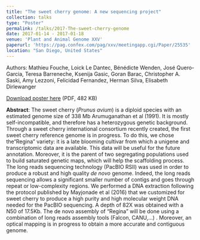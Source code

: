```yaml
---
title: "The sweet cherry genome: A new sequencing project"
collection: talks
type: "Poster"
permalink: /talks/2017-The-sweet-cherry-genome
date: 2017-01-14 - 2017-01-18
venue: 'Plant and Animal Genome XXV'
paperurl: 'https://pag.confex.com/pag/xxv/meetingapp.cgi/Paper/25535'
location: "San Diego, United States"
---
```

Authors: Mathieu Fouche, Loick Le Dantec, Bénédicte Wenden, José Quero-Garcia, Teresa Barreneche, Ksenija Gasic, Goran Barac, Christopher A. Saski, Amy Lezzoni, Felicidad Fernandez, Herman Silva, Elisabeth Dirlewanger

<i class="ai ai-open-access"></i> [Download poster here](https://pag.confex.com/pag/xxv/mediafile/Handout/Paper25535/poster-genome%20pag.pdf) (PDF, 482 KB)

**Abstract**: The sweet cherry (<i>Prunus avium</i>) is a diploid species with an estimated genome size of 338 Mb Arumuganathan et al (1991). It is mostly self-incompatible, and therefore has a heterozygous genetic background. Through a sweet cherry international consortium recently created, the first sweet cherry reference genome is in progress. To do this, we chose the“Regina” variety: it is a late blooming cultivar from which a unigene and transcriptomic data are available. This data will be useful for the future annotation. Moreover, it is the parent of two segregating populations used to build saturated genetic maps, which will help the scaffolding process. The long reads sequencing technology (PacBIO RSII) was used in order to produce a robust and high quality <i>de novo</i> genome. Indeed, the long reads sequencing allows a significant smaller number of contigs and goes through repeat or low-complexity regions. We performed a DNA extraction following the protocol published by Mayjonade et al (2016) that we customized for sweet cherry to produce a high purity and high molecular weight DNA needed for the PacBIO sequencing. A depth of 82X was obtained with a N50 of 17.5Kb. The de novo assembly of “Regina” will be done using a combination of long reads assembly tools (Falcon, CANU,…) . Moreover, an optical mapping is in progress to obtain a more accurate and contiguous genome.
